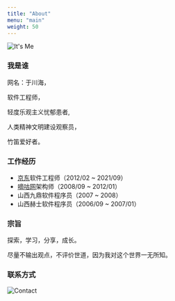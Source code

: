 ```yaml
---
title: "About"
menu: "main"
weight: 50
---
```


![It's Me](/images/me_400x400.jpg "It's Me")

### 我是谁

  网名：于川海，
  
  软件工程师，
  
  轻度乐观主义忧郁患者,

  人类精神文明建设观察员，

  竹笛爱好者。

### 工作经历

- [京东](https://www.jd.com)软件工程师（2012/02 ~ 2021/09）
- [嘀咕网](https://www.digu.com)架构师（2008/09 ~ 2012/01）
- 山西九鼎软件程序员（2007 ~ 2008）
- 山西赫士软件程序员（2006/09 ~ 2007/01）

### 宗旨

探索，学习，分享，成长。

尽量不输出观点，不评价世道，因为我对这个世界一无所知。

### 联系方式

![Contact](/images/contact.png)
